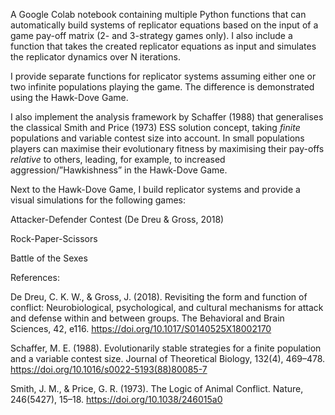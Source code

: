 A Google Colab notebook containing multiple Python functions that can automatically build systems of replicator equations based on the input of a game pay-off matrix (2- and 3-strategy games only). I also include a function that takes the created replicator equations as input and simulates the replicator dynamics over N iterations.

I provide separate functions for replicator systems assuming either one or two infinite populations playing the game. The difference is demonstrated using the Hawk-Dove Game. 

I also implement the analysis framework by Schaffer (1988) that generalises the classical Smith and Price (1973) ESS solution concept, taking *finite* populations and variable contest size into account. In small populations players can maximise their evolutionary fitness by maximising their pay-offs *relative* to others, leading, for example, to increased aggression/”Hawkishness” in the Hawk-Dove Game. 

Next to the Hawk-Dove Game, I build replicator systems and provide a visual simulations for the following games:

Attacker-Defender Contest (De Dreu & Gross, 2018)

Rock-Paper-Scissors

Battle of the Sexes

References:

De Dreu, C. K. W., & Gross, J. (2018). Revisiting the form and function of conflict: Neurobiological, psychological, and cultural mechanisms for attack and defense within and between groups. The Behavioral and Brain Sciences, 42, e116. https://doi.org/10.1017/S0140525X18002170

Schaffer, M. E. (1988). Evolutionarily stable strategies for a finite population and a variable contest size. Journal of Theoretical Biology, 132(4), 469–478. https://doi.org/10.1016/s0022-5193(88)80085-7
 
Smith, J. M., & Price, G. R. (1973). The Logic of Animal Conflict. Nature, 246(5427), 15–18. https://doi.org/10.1038/246015a0
